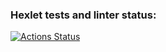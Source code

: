 ### Hexlet tests and linter status:

[![Actions Status](https://github.com/montecamo-a/frontend-project-lvl2/workflows/hexlet-check/badge.svg)](https://github.com/montecamo-a/frontend-project-lvl2/actions)
